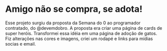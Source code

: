# Amigo não se compra, se adota!

Esse projeto surgiu da proposta da Semana do 0 ao programador contratado, do @devemdobro.
A proposta era criar uma página de cards de super heróis. Transformei essa idéia em uma página de adoção de gatos.
Fiz alterações nas cores e imagens, criei um rodapé e links para mídias socias e email.

